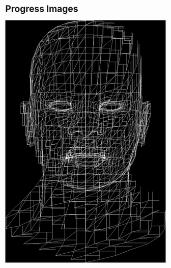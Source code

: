 
# Progress Images

![First Head](https://github.com/deadsy/sw_render/blob/master/lesson1/pics/1.png "First Head")

